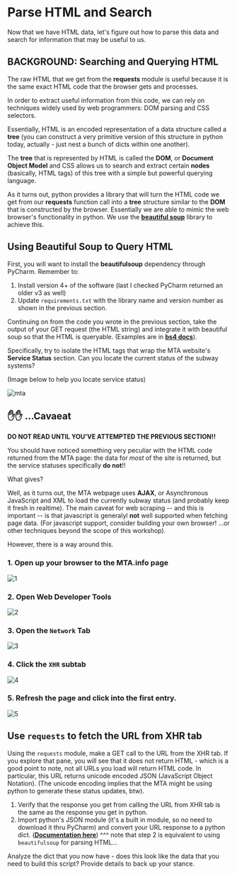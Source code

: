 # Parse HTML and Search

Now that we have HTML data, let's figure out how to parse this data and search for information that may be useful to us.

## BACKGROUND: Searching and Querying HTML

The raw HTML that we get from the **requests** module is useful because it is the same exact HTML code that the browser gets and processes.

In order to extract useful information from this code, we can rely on techniques widely used by web programmers: DOM parsing and CSS selectors.

Essentially, HTML is an encoded representation of a data structure called a **tree** (you can construct a very primitive version of this structure in python today, actually - just nest a bunch of dicts within one another). 

The **tree** that is represented by HTML is called the **DOM**, or **Document Object Model** and CSS allows us to search and extract certain **nodes** (basically, HTML tags) of this tree with a simple but powerful querying language.

As it turns out, python provides a library that will turn the HTML code we get from our **requests** function call into a **tree** structure similar to the **DOM** that is constructed by the browser. Essentially we are able to mimic the web browser's functionality in python. We use the **[beautiful soup](https://www.crummy.com/software/BeautifulSoup/bs4/doc/)** library to achieve this.

## Using Beautiful Soup to Query HTML

First, you will want to install the **beautifulsoup** dependency through PyCharm. Remember to:

1. Install version 4+ of the software (last I checked PyCharm returned an older v3 as well)
2. Update `requirements.txt` with the library name and version number as shown in the previous section.

Continuing on from the code you wrote in the previous section, take the output of your GET request (the HTML string) and integrate it with beautiful soup so that the HTML is queryable. (Examples are in **[bs4 docs](https://www.crummy.com/software/BeautifulSoup/bs4/doc/)**).

Specifically, try to isolate the HTML tags that wrap the MTA website's **Service Status** section. Can you locate the current status of the subway systems?

(Image below to help you locate service status)

![mta](https://github.com/mottaquikarim/PythonBootcamp/blob/master/assets/MTA_Service_Status.png?raw=true)

## ✋✋ ...Cavaeat
**DO NOT READ UNTIL YOU'VE ATTEMPTED THE PREVIOUS SECTION!!**

You should have noticed something very peculiar with the HTML code returned from the MTA page: the data for *most* of the site is returned, but the service statuses specifically **do not**!!

What gives?

Well, as it turns out, the MTA webpage uses **AJAX**, or Asynchronous JavaScript and XML to load the currently subway status (and probably keep it fresh in realtime). The main caveat for web scraping -- and this is important -- is that javascript is generalyl **not** well supported when fetching page data. (For javascript support, consider building your own browser! ...or other techniques beyond the scope of this workshop).

However, there is a way around this.

### 1. Open up your browser to the MTA.info page
![1](https://github.com/mottaquikarim/PythonBootcamp/blob/master/assets/MTA_step1.png?raw=true)
### 2. Open Web Developer Tools
![2](https://github.com/mottaquikarim/PythonBootcamp/blob/master/assets/MTA_step2.png?raw=true)
### 3. Open the `Network` Tab
![3](https://github.com/mottaquikarim/PythonBootcamp/blob/master/assets/MTA_step3.png?raw=true)
### 4. Click the `XHR` subtab
![4](https://github.com/mottaquikarim/PythonBootcamp/blob/master/assets/MTA_step4.png?raw=true)
### 5. Refresh the page and click into the first entry.
![5](https://github.com/mottaquikarim/PythonBootcamp/blob/master/assets/MTA_step5.png?raw=true)

## Use `requests` to fetch the URL from XHR tab

Using the `requests` module, make a GET call to the URL from the XHR tab. If you explore that pane, you will see that it does not return HTML - which is a good point to note, not all URLs you load will return HTML code. In particular, this URL returns unicode encoded JSON (JavaScript Object Notation). (The unicode encoding implies that the MTA might be using python to generate these status updates, btw).

1. Verify that the response you get from calling the URL from XHR tab is the same as the response you get in python.
2. Import python's JSON module (it's a built in module, so no need to download it thru PyCharm) and convert your URL response to a python dict. (**[Documentation here](https://docs.python.org/3/library/json.html)**)
^^^ note that step 2 is equivalent to using `beautifulsoup` for parsing HTML...

Analyze the dict that you now have - does this look like the data that you need to build this script? Provide details to back up your stance.
